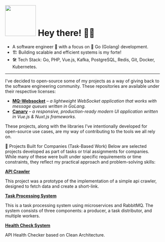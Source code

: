 # <img src="https://github.com/mjedari/mjedari/assets/13734930/f3651e3b-587a-4aba-87df-8dd4f8b69583"  width="100px"> Hey there! 👋🏽

- A software engineer 🚀 with a focus on 🐹 Go (Golang) development.
- 🏗️ Building scalable and efficient systems is my forte!
- 🛠️ Tech Stack: Go, PHP, Vue.js, Kafka, PostgreSQL, Redis, Git, Docker, Kubernetes.

---

I've decided to open-source some of my projects as a way of giving back to the software engineering community. These repositories are available under their respective licenses:
- [**MQ-Websocket**](https://github.com/mjedari/mq-websocket) *– a lightweight WebSocket application that works with message queues written in GoLang.*
- [**Canary**](https://github.com/mjedari/canary) *– a responsive, production-ready modern UI application written in Vue.js & Nuxt.js frameworks.*

These projects, along with the libraries I’ve intentionally developed for open-source use cases, are my way of contributing to the tools we all rely on.


🧩 Projects Built for Companies (Task-Based Work)
Below are selected projects developed as part of tasks or trial assignments for companies. While many of these were built under specific requirements or time constraints, they reflect my practical approach and problem-solving skills:

[**API Crawler**](https://github.com/mjedari/api-crawler)

This project was a prototype of the implementation of a simple api crawler, designed to fetch data and create a short-link.
  
[**Task Processing System**](https://github.com/mjedari/sternx-project)

This is a task processing system using microservices and RabbitMQ. The system consists of three components: a producer, a task distributor, and multiple workers.

[**Health Check System**](https://github.com/mjedari/health-check-clean)

API Health Checker based on Clean Architecture.

